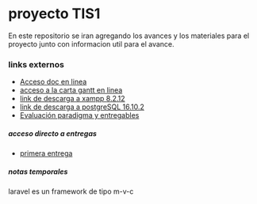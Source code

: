 # proyecto TIS1

En este repositorio se iran agregando los avances y los materiales para el proyecto junto con informacion util para el avance. 

### links externos
- [Acceso doc en linea](https://docs.google.com/document/d/1wLjFOhPxeDpiGCCINHpEwCagBYmIXjjVS3KD0_GcU3M/edit?tab=t.ltg7n3d0jso8)
- [acceso a la carta gantt en linea](https://docs.google.com/spreadsheets/d/1B0NJKgpcAwDWMLN9nZYamIIig6dPTv94FULMc6ARcKA/edit?usp=sharing)
- [link de descarga a xampp 8.2.12](https://sourceforge.net/projects/xampp/files/XAMPP%20Windows/8.2.12/xampp-windows-x64-8.2.12-0-VS16-installer.exe/download)
- [link de descarga a postgreSQL 16.10.2](https://www.enterprisedb.com/postgresql-tutorial-resources-training-1?uuid=d732dc13-c15a-484b-b783-307823940a11&campaignId=Product_Trial_PostgreSQL_16)
- [Evaluación paradigma y entregables](https://docs.google.com/spreadsheets/d/1t27Tan1lfQQYKMI2HBlgAyaBbWP-1LylPg1Nf8giHAs/edit?usp=sharing)

##### acceso directo a entregas

- [primera entrega](/informe/informe0.pdf)


##### notas temporales 

laravel es un framework de tipo m-v-c